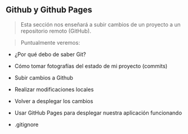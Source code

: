 

## Github y Github Pages
> Esta sección nos enseñará a subir cambios de un proyecto a un repositorio remoto (GitHub).

>Puntualmente veremos:

- ¿Por qué debo de saber Git?

- Cómo tomar fotografías del estado de mi proyecto (commits)

- Subir cambios a Github

- Realizar modificaciones locales

- Volver a desplegar los cambios

- Usar GitHub Pages para desplegar nuestra aplicación funcionando

- .gitignore